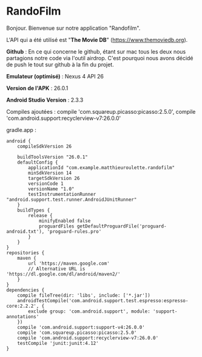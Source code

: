 # RandoFilm
Bonjour. Bienvenue sur notre application "Randofilm".

L'API qui a été utilisé est "**The Movie DB**" (https://www.themoviedb.org).

**Github** : En ce qui concerne le github, étant sur mac tous les deux nous partagions notre code via l'outil airdrop. C'est pourquoi nous avons décidé de push le tout sur github à la fin du projet.

**Emulateur (optimisé)** : Nexus 4 API 26

**Version de l'APK** : 26.0.1

**Android Studio Version** : 2.3.3

Compiles ajoutées : compile 'com.squareup.picasso:picasso:2.5.0', compile 'com.android.support:recyclerview-v7:26.0.0'
                    
gradle.app : 

```
android {
    compileSdkVersion 26

    buildToolsVersion "26.0.1"
    defaultConfig {
        applicationId "com.example.matthieuroulette.randofilm"
        minSdkVersion 14
        targetSdkVersion 26
        versionCode 1
        versionName "1.0"
        testInstrumentationRunner "android.support.test.runner.AndroidJUnitRunner"
    }
    buildTypes {
        release {
            minifyEnabled false
            proguardFiles getDefaultProguardFile('proguard-android.txt'), 'proguard-rules.pro'
        }
    }
}
repositories {
    maven {
        url 'https://maven.google.com'
        // Alternative URL is 'https://dl.google.com/dl/android/maven2/'
    }
}
dependencies {
    compile fileTree(dir: 'libs', include: ['*.jar'])
    androidTestCompile('com.android.support.test.espresso:espresso-core:2.2.2', {
        exclude group: 'com.android.support', module: 'support-annotations'
    })
    compile 'com.android.support:support-v4:26.0.0'
    compile 'com.squareup.picasso:picasso:2.5.0'
    compile 'com.android.support:recyclerview-v7:26.0.0'
    testCompile 'junit:junit:4.12'
}
```
